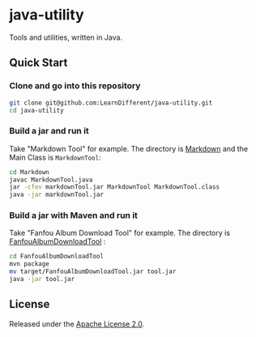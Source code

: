 # java-utility

Tools and utilities, written in Java.

## Quick Start

### Clone and go into this repository

```bash
git clone git@github.com:LearnDifferent/java-utility.git
cd java-utility
```

### Build a jar and run it

Take "Markdown Tool" for example. The directory is [Markdown](./Markdown) and the Main Class is `MarkdownTool`:

```bash
cd Markdown
javac MarkdownTool.java
jar -cfev markdownTool.jar MarkdownTool MarkdownTool.class
java -jar markdownTool.jar
```

### Build a jar with Maven and run it

Take  "Fanfou Album Download Tool" for example. The directory is [FanfouAlbumDownloadTool](./FanfouAlbumDownloadTool) :

```bash
cd FanfouAlbumDownloadTool
mvn package
mv target/FanfouAlbumDownloadTool.jar tool.jar
java -jar tool.jar
```

## License

Released under the [Apache License 2.0](https://www.apache.org/licenses/LICENSE-2.0.txt).
